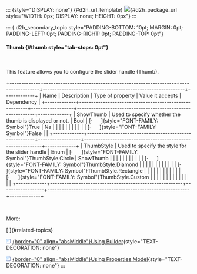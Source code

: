 ::: {style="DISPLAY: none"}
[](ms-xhelp:///?Id=d2h_url_template){#d2h_url_template} ![](!package_url!){#d2h_package_url style="WIDTH: 0px; DISPLAY: none; HEIGHT: 0px"}
:::

::: {.d2h_secondary_topic style="PADDING-BOTTOM: 10pt; MARGIN: 0pt; PADDING-LEFT: 0pt; PADDING-RIGHT: 0pt; PADDING-TOP: 0pt"}
#### Thumb {#thumb style="tab-stops: 0pt"}

 

This feature allows you to configure the slider handle (Thumb).

+-------------+--------------------------------------------------------+------------------+------------------------------------------------------------+-------------+
| Name        | Description                                            | Type of property | Value it accepts                                           | Dependency  |
+-------------+--------------------------------------------------------+------------------+------------------------------------------------------------+-------------+
| ShowThumb   | Used to specify whether the thumb is displayed or not. | Bool             | [·      ]{style="FONT-FAMILY: Symbol"}True                 | Na          |
|             |                                                        |                  |                                                            |             |
|             |                                                        |                  | [·      ]{style="FONT-FAMILY: Symbol"}False                |             |
+-------------+--------------------------------------------------------+------------------+------------------------------------------------------------+-------------+
| ThumbStyle  | Used to specify the style for the slider handle        | Enum             | [·      ]{style="FONT-FAMILY: Symbol"}ThumbStyle.Circle    | ShowThumb   |
|             |                                                        |                  |                                                            |             |
|             |                                                        |                  | [·      ]{style="FONT-FAMILY: Symbol"}ThumbStyle.Diamond   |             |
|             |                                                        |                  |                                                            |             |
|             |                                                        |                  | [·      ]{style="FONT-FAMILY: Symbol"}ThumbStyle.Rectangle |             |
|             |                                                        |                  |                                                            |             |
|             |                                                        |                  | [·      ]{style="FONT-FAMILY: Symbol"}ThumbStyle.Custom    |             |
|             |                                                        |                  |                                                            |             |
|             |                                                        |                  |                                                            |             |
+-------------+--------------------------------------------------------+------------------+------------------------------------------------------------+-------------+

 

More:

[ ]{#related-topics}

[![](button.gif){border="0" align="absMiddle"}Using Builder](ms-xhelp:///?Id=a53c8762-b54f-4485-b315-0f1beefdf629){style="TEXT-DECORATION: none"}

[![](button.gif){border="0" align="absMiddle"}Using Properties Model](ms-xhelp:///?Id=e4c0b011-02f8-4c1b-a0d8-d579ded217e9){style="TEXT-DECORATION: none"}
:::

